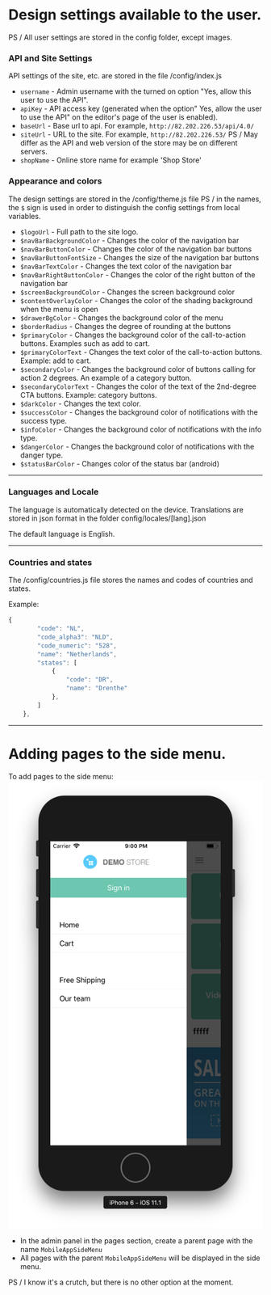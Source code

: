 # Design settings available to the user.
PS / All user settings are stored in the config folder, except images.

### API and Site Settings

API settings of the site, etc. are stored in the file /config/index.js

* `username` - Admin username with the turned on option "Yes, allow this user to use the API".
* `apiKey` - API access key (generated when the option" Yes, allow the user to use the API" on the editor's page of the user is enabled).
* `baseUrl` - Base url to api. For example, `http://82.202.226.53/api/4.0/`
* `siteUrl` - URL to the site. For example, `http://82.202.226.53/` PS / May differ as the API and web version of the store may be on different servers.
* `shopName` - Online store name for example 'Shop Store'


### Appearance and colors

The design settings are stored in the /config/theme.js file PS / in the names, the `$` sign is used in order to distinguish the config settings from local variables.

* `$logoUrl` - Full path to the site logo.
* `$navBarBackgroundColor` - Changes the color of the navigation bar
* `$navBarButtonColor` - Changes the color of the navigation bar buttons
* `$navBarButtonFontSize` - Changes the size of the navigation bar buttons
* `$navBarTextColor` - Changes the text color of the navigation bar
* `$navBarRightButtonColor` - Changes the color of the right button of the navigation bar
* `$screenBackgroundColor` - Changes the screen background color
* `$contentOverlayColor` - Changes the color of the shading background when the menu is open
* `$drawerBgColor` - Changes the background color of the menu
* `$borderRadius` - Changes the degree of rounding at the buttons
* `$primaryColor` - Changes the background color of the call-to-action buttons. Examples such as add to cart.
* `$primaryColorText` - Changes the text color of the call-to-action buttons. Example: add to cart.
* `$secondaryColor` - Changes the background color of buttons calling for action 2 degrees. An example of a category button.
* `$secondaryColorText` - Changes the color of the text of the 2nd-degree CTA buttons. Example: category buttons.
* `$darkColor` - Changes the text color.
* `$successColor` - Changes the background color of notifications with the success type.
* `$infoColor` - Changes the background color of notifications with the info type.
* `$dangerColor` - Changes the background color of notifications with the danger type.
* `$statusBarColor` - Changes color of the status bar (android)

---
### Languages ​​and Locale

The language is automatically detected on the device. Translations are stored in json format in the folder config/locales/[lang].json

The default language is English.

---
### Countries and states

The /config/countries.js file stores the names and codes of countries and states.

Example:
```javascript
{
        "code": "NL",
        "code_alpha3": "NLD",
        "code_numeric": "528",
        "name": "Netherlands",
        "states": [
            {
                "code": "DR",
                "name": "Drenthe"
            },
        ]
    },
```

---
# Adding pages to the side menu.

To add pages to the side menu:
![alt text](./images/side_menu.png " ")

* In the admin panel in the pages section, create a parent page with the name `MobileAppSideMenu`
* All pages with the parent `MobileAppSideMenu` will be displayed in the side menu.

PS / I know it's a crutch, but there is no other option at the moment.
